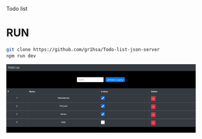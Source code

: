 Todo list 
# RUN

```bash
git clone https://github.com/gr1hsa/Todo-list-json-server
npm run dev
```
![alt text](ex.png)
